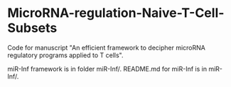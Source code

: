 # MicroRNA-regulation-Naive-T-Cell-Subsets
Code for manuscript "An efficient framework to decipher microRNA regulatory programs applied to T cells".

miR-Inf framework is in folder miR-Inf/. README.md for miR-Inf is in miR-Inf/.
